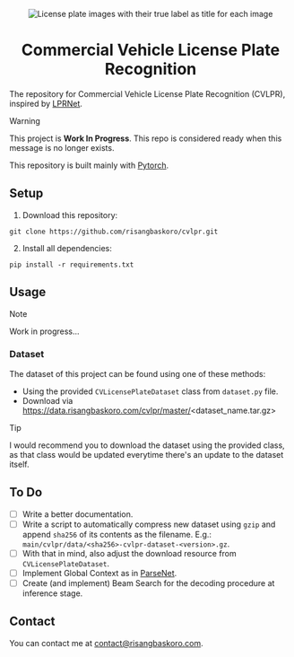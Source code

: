 <p align=center>
  <img src="https://github.com/risangbaskoro/CVLPR/assets/36572342/dcd9ddb6-8b2e-40e2-80db-0479024fdc39)"  alt="License plate images with their true label as title for each image"/>
</p>
<h1 align="center">
    Commercial Vehicle License Plate Recognition
</h1>

The repository for Commercial Vehicle License Plate Recognition (CVLPR), inspired by
[LPRNet](https://arxiv.org/abs/1806.10447).

> [!WARNING]
> This project is **Work In Progress**. This repo is considered ready when this message is no longer exists.

This repository is built mainly with [Pytorch](https://pytorch.org).

## Setup

1. Download this repository:

```shell
git clone https://github.com/risangbaskoro/cvlpr.git
```

2. Install all dependencies:

```shell
pip install -r requirements.txt
```

## Usage

> [!NOTE]
> Work in progress...

### Dataset

The dataset of this project can be found using one of these methods:

- Using the provided `CVLicensePlateDataset` class from `dataset.py` file.
- Download via https://data.risangbaskoro.com/cvlpr/master/<dataset_name.tar.gz>

> [!TIP]
> I would recommend you to download the dataset using the provided class, as that class would be updated everytime
> there's an update to the dataset itself.

## To Do

- [ ] Write a better documentation.
- [ ] Write a script to automatically compress new dataset using `gzip` and append `sha256` of its contents as the
  filename. E.g.: `main/cvlpr/data/<sha256>-cvlpr-dataset-<version>.gz`.
- [ ] With that in mind, also adjust the download resource from `CVLicensePlateDataset`.
- [ ] Implement Global Context as in [ParseNet](https://arxiv.org/abs/1506.04579).
- [ ] Create (and implement) Beam Search for the decoding procedure at inference stage.

## Contact

You can contact me at contact@risangbaskoro.com.
